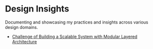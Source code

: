 # Design Insights

Documenting and showcasing my practices and insights across various design domains.

- [Challenge of Building a Scalable System with Modular Layered Architecture](./scalable-modular-architecture/README.md)
